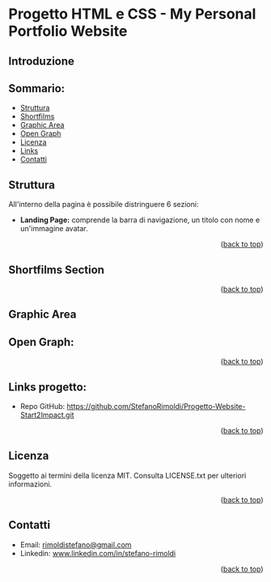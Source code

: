 # Progetto HTML e CSS - My Personal Portfolio Website
<a name="readme-top"></a>
## Introduzione

## Sommario:
- [Struttura](#struttura)
- [Shortfilms](#shortfilms-section)
- [Graphic Area](#graphic-area)
- [Open Graph](#open-graph)
- [Licenza](#licenza)
- [Links](#links-progetto)
- [Contatti](#contatti)


## Struttura

All'interno della pagina è possibile distringuere 6 sezioni:
* **Landing Page:** comprende la barra di navigazione, un titolo con nome e un'immagine avatar.


<p align="right">(<a href="#readme-top">back to top</a>)</p>

## Shortfilms Section

<p align="right">(<a href="#readme-top">back to top</a>)</p>

## Graphic Area

## Open Graph:

<p align="right">(<a href="#readme-top">back to top</a>)</p>

## Links progetto:
- Repo GitHub: https://github.com/StefanoRimoldi/Progetto-Website-Start2Impact.git

<p align="right">(<a href="#readme-top">back to top</a>)</p>

## Licenza
Soggetto ai termini della licenza MIT. Consulta LICENSE.txt per ulteriori informazioni.

<p align="right">(<a href="#readme-top">back to top</a>)</p>

## Contatti
- Email: rimoldistefano@gmail.com
- Linkedin: www.linkedin.com/in/stefano-rimoldi

<p align="right">(<a href="#readme-top">back to top</a>)</p>










